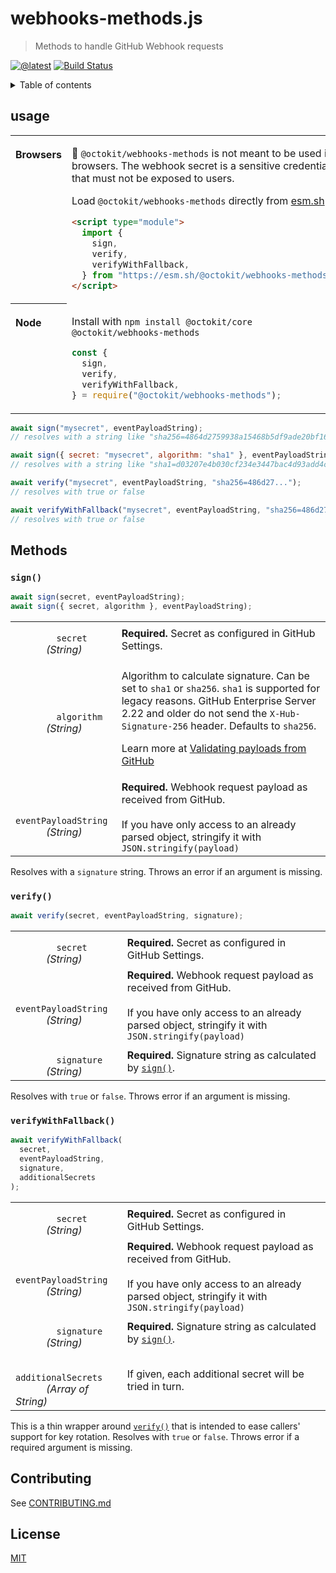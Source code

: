 # webhooks-methods.js

> Methods to handle GitHub Webhook requests

[![@latest](https://img.shields.io/npm/v/@octokit/webhooks-methods.svg)](https://www.npmjs.com/package/@octokit/webhooks-methods)
[![Build Status](https://github.com/octokit/webhooks-methods.js/workflows/Test/badge.svg)](https://github.com/octokit/webhooks-methods.js/actions?query=workflow%3ATest+branch%3Amain)

<details>
<summary>Table of contents</summary>

<!-- toc -->

- [usage](#usage)
- [Methods](#methods)
  - [`sign()`](#sign)
  - [`verify()`](#verify)
  - [`verifyWithFallback()`](#verifywithfallback)
- [Contributing](#contributing)
- [License](#license)

<!-- tocstop -->

</details>

## usage

<table>
<tbody valign=top align=left>
<tr><th>

Browsers

</th><td width=100%>

🚧 `@octokit/webhooks-methods` is not meant to be used in browsers. The webhook secret is a sensitive credential that must not be exposed to users.

Load `@octokit/webhooks-methods` directly from [esm.sh](https://esm.sh)

```html
<script type="module">
  import {
    sign,
    verify,
    verifyWithFallback,
  } from "https://esm.sh/@octokit/webhooks-methods";
</script>
```

</td></tr>
<tr><th>

Node

</th><td>

Install with `npm install @octokit/core @octokit/webhooks-methods`

```js
const {
  sign,
  verify,
  verifyWithFallback,
} = require("@octokit/webhooks-methods");
```

</td></tr>
</tbody>
</table>

```js
await sign("mysecret", eventPayloadString);
// resolves with a string like "sha256=4864d2759938a15468b5df9ade20bf161da9b4f737ea61794142f3484236bda3"

await sign({ secret: "mysecret", algorithm: "sha1" }, eventPayloadString);
// resolves with a string like "sha1=d03207e4b030cf234e3447bac4d93add4c6643d8"

await verify("mysecret", eventPayloadString, "sha256=486d27...");
// resolves with true or false

await verifyWithFallback("mysecret", eventPayloadString, "sha256=486d27...", ["oldsecret", ...]);
// resolves with true or false
```

## Methods

### `sign()`

```js
await sign(secret, eventPayloadString);
await sign({ secret, algorithm }, eventPayloadString);
```

<table width="100%">
  <tr>
    <td>
      <code>
        secret
      </code>
      <em>(String)</em>
    </td>
    <td>
      <strong>Required.</strong>
      Secret as configured in GitHub Settings.
    </td>
  </tr>
  <tr>
    <td>
      <code>
        algorithm
      </code>
      <em>
        (String)
      </em>
    </td>
    <td>

Algorithm to calculate signature. Can be set to `sha1` or `sha256`. `sha1` is supported for legacy reasons. GitHub Enterprise Server 2.22 and older do not send the `X-Hub-Signature-256` header. Defaults to `sha256`.

Learn more at [Validating payloads from GitHub](https://docs.github.com/en/developers/webhooks-and-events/securing-your-webhooks#validating-payloads-from-github)

</td>
  </tr>
  <tr>
    <td>
      <code>
        eventPayloadString
      </code>
      <em>
        (String)
      </em>
    </td>
    <td>
      <strong>Required.</strong>
      Webhook request payload as received from GitHub.<br>
      <br>
      If you have only access to an already parsed object, stringify it with <code>JSON.stringify(payload)</code>
    </td>
  </tr>
</table>

Resolves with a `signature` string. Throws an error if an argument is missing.

### `verify()`

```js
await verify(secret, eventPayloadString, signature);
```

<table width="100%">
  <tr>
    <td>
      <code>
        secret
      </code>
      <em>(String)</em>
    </td>
    <td>
      <strong>Required.</strong>
      Secret as configured in GitHub Settings.
    </td>
  </tr>
  <tr>
    <td>
      <code>
        eventPayloadString
      </code>
      <em>
        (String)
      </em>
    </td>
    <td>
      <strong>Required.</strong>
      Webhook request payload as received from GitHub.<br>
      <br>
      If you have only access to an already parsed object, stringify it with <code>JSON.stringify(payload)</code>
    </td>
  </tr>
  <tr>
    <td>
      <code>
        signature
      </code>
      <em>
        (String)
      </em>
    </td>
    <td>
      <strong>Required.</strong>
      Signature string as calculated by <code><a href="../sign">sign()</a></code>.
    </td>
  </tr>
</table>

Resolves with `true` or `false`. Throws error if an argument is missing.

### `verifyWithFallback()`

```js
await verifyWithFallback(
  secret,
  eventPayloadString,
  signature,
  additionalSecrets
);
```

<table width="100%">
  <tr>
    <td>
      <code>
        secret
      </code>
      <em>(String)</em>
    </td>
    <td>
      <strong>Required.</strong>
      Secret as configured in GitHub Settings.
    </td>
  </tr>
  <tr>
    <td>
      <code>
        eventPayloadString
      </code>
      <em>
        (String)
      </em>
    </td>
    <td>
      <strong>Required.</strong>
      Webhook request payload as received from GitHub.<br>
      <br>
      If you have only access to an already parsed object, stringify it with <code>JSON.stringify(payload)</code>
    </td>
  </tr>
  <tr>
    <td>
      <code>
        signature
      </code>
      <em>
        (String)
      </em>
    </td>
    <td>
      <strong>Required.</strong>
      Signature string as calculated by <code><a href="../sign">sign()</a></code>.
    </td>
  </tr>
  <tr>
    <td>
      <code>
        additionalSecrets
      </code>
      <em>
        (Array of String)
      </em>
    </td>
    <td>
        If given, each additional secret will be tried in turn.
    </td>
  </tr>
</table>

This is a thin wrapper around [`verify()`](#verify) that is intended to ease callers' support for key rotation.
Resolves with `true` or `false`. Throws error if a required argument is missing.

## Contributing

See [CONTRIBUTING.md](CONTRIBUTING.md)

## License

[MIT](LICENSE)
